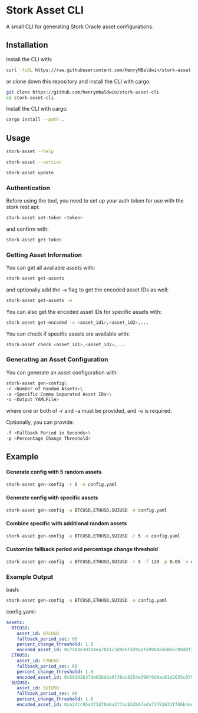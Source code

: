 # Stork Asset CLI

A small CLI for generating Stork Oracle asset configurations.

## Installation

Install the CLI with:

```bash
curl -fsSL https://raw.githubusercontent.com/HenryMBaldwin/stork-asset-cli/refs/heads/master/install.sh | sudo bash
```

or clone down this repository and install the CLI with cargo:

```bash
git clone https://github.com/henrymbaldwin/stork-asset-cli
cd stork-asset-cli
```
Install the CLI with cargo:

```bash
cargo install --path .
```


## Usage

```bash
stork-asset --help
```

```bash
stork-asset --version
```

```bash
stork-asset update
```

### Authentication

Before using the tool, you need to set up your auth token for use with the stork rest api:

```bash
stork-asset set-token <token>
```
and confirm with:

```bash
stork-asset get-token
```

### Getting Asset Information

You can get all available assets with:

```bash
stork-asset get-assets
```
and optionally add the `-e` flag to get the encoded asset IDs as well:

```bash
stork-asset get-assets -e
```
You can also get the encoded asset IDs for specific assets with:

```bash
stork-asset get-encoded -a <asset_id1>,<asset_id2>,...
```
You can check if specific assets are available with:

```bash
stork-asset check <asset_id1>,<asset_id2>,...
```

### Generating an Asset Configuration

You can generate an asset configuration with:

```bash
stork-asset gen-config\
-r <Number of Random Assets>\
-a <Specific Comma Separated Asset IDs>\
-o <Output YAMLFile>
```

where one or both of -r and -a must be provided, and -o is required.

Optionally, you can provide:

```bash
-f <Fallback Period in Seconds>\
-p <Percentage Change Threshold>
```

## Example

#### Generate config with 5 random assets
```bash
stork-asset gen-config -r 5 -o config.yaml
```

#### Generate config with specific assets
```bash
stork-asset gen-config -a BTCUSD,ETHUSD,SUIUSD -o config.yaml
```

#### Combine specific with additional random assets
```bash
stork-asset gen-config -a BTCUSD,ETHUSD,SUIUSD -r 5 -o config.yaml
```

#### Customize fallback period and percentage change threshold
```bash
stork-asset gen-config -a BTCUSD,ETHUSD,SUIUSD -r 5 -f 120 -p 0.05 -o config.yaml
```

### Example Output
bash:
```bash
stork-asset gen-config -a BTCUSD,ETHUSD,SUIUSD -o config.yaml
```
config.yaml:
```yaml
assets:
  BTCUSD:
    asset_id: BTCUSD
    fallback_period_sec: 60
    percent_change_threshold: 1.0
    encoded_asset_id: 0x7404e3d104ea7841c3d9e6fd20adfe99b4ad586bc08d8f3bd3afef894cf184de
  ETHUSD:
    asset_id: ETHUSD
    fallback_period_sec: 60
    percent_change_threshold: 1.0
    encoded_asset_id: 0x59102b37de83bdda9f38ac8254e596f0d9ac61d2035c07936675e87342817160
  SUIUSD:
    asset_id: SUIUSD
    fallback_period_sec: 60
    percent_change_threshold: 1.0
    encoded_asset_id: 0xa24cc95a4f3d70a0a2f7ac652b67a4a73791631ff06b4ee7f729097311169b81
```
